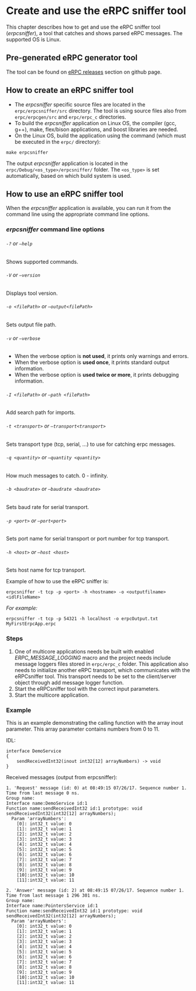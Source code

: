 # Create and use the eRPC sniffer tool
This chapter describes how to get and use the eRPC sniffer tool (_erpcsniffer_), a tool that catches and shows parsed eRPC messages. The supported OS is Linux.

## Pre-generated eRPC generator tool

The tool can be found on [eRPC releases](https://github.com/EmbeddedRPC/erpc/releases) section on github page.

## How to create an eRPC sniffer tool
* The _erpcsniffer_ specific source files are located in the ``erpc/erpcsniffer/src`` directory. The tool is using source files also from ``erpc/erpcgen/src`` and ``erpc/erpc_c`` directories.
* To build the _erpcsniffer_ application on Linux OS, the compiler (gcc, g++), make, flex/bison applications, and boost libraries are needed.
* On the Linux OS, build the application using the command (which must be executed in the ``erpc/`` directory):

```
make erpcsniffer
```

The output _erpcsniffer_ application is located in the ``erpc/Debug/<os_type>/erpcsniffer/`` folder. The ``<os_type>`` is set automatically, based on which build system is used.

## How to use an eRPC sniffer tool
When the _erpcsniffer_ application is available, you can run it from the command line using the appropriate command line options.

### _erpcsniffer_ command line options
###### ``-?`` or ``—help``
Shows supported commands.

###### ``-V`` or ``—version``
Displays tool version.

###### ``-o <filePath>`` or ``—output<filePath>``
Sets output file path.

###### ``-v`` or ``—verbose``
* When the verbose option is **not used**, it prints only warnings and errors.
* When the verbose option is **used once**, it prints standard output information.
* When the verbose option is **used twice or more**, it prints debugging information.

###### ``-I <filePath>`` or ``—path <filePath>``
Add search path for imports.

###### ``-t <transport>`` or ``—transport<transport>``
Sets transport type (tcp, serial, ...) to use for catching erpc messages.

###### ``-q <quantity>`` or ``—quantity <quantity>``
How much messages to catch. 0 - infinity.

###### ``-b <baudrate>`` or ``—baudrate <baudrate>``
Sets baud rate for serial transport.

###### ``-p <port>`` or ``—port<port>``
Sets port name for serial transport or port number for tcp transport.

###### ``-h <host>`` or ``—host <host>``
Sets host name for tcp transport.

Example of how to use the eRPC sniffer is:
```
erpcsniffer -t tcp -p <port> -h <hostname> -o <outputfilname> <idlFileName>
```
_For example:_
```
erpcsniffer -t tcp -p 54321 -h localhost -o erpcOutput.txt MyFirstErpcApp.erpc
```

### Steps
1. One of multicore applications needs be built with enabled _ERPC_MESSAGE_LOGGING_ macro and the project needs include message loggers files stored in ``erpc/erpc_c`` folder. This application also needs to initialize another eRPC transport, which communicates with the eRPCsniffer tool. This transport needs to be set to the client/server object through add message logger function.
2. Start the eRPCsniffer tool with the correct input parameters.
3. Start the multicore application.

### Example

This is an example demonstrating the calling function with the array inout parameter. This array parameter contains numbers from 0 to 11.

IDL:
```
interface DemoService
{
    sendReceivedInt32(inout int32[12] arrayNumbers) -> void
}
```

Received messages (output from erpcsniffer):
```
1. 'Request' message (id: 0) at 08:49:15 07/26/17. Sequence number 1. Time from last message 0 ns.
Group name:
Interface name:DemoService id:1
Function name:sendReceivedInt32 id:1 prototype: void sendReceivedInt32(int32[12] arrayNumbers);
  Param 'arrayNumbers':
    [0]: int32_t value: 0
    [1]: int32_t value: 1
    [2]: int32_t value: 2
    [3]: int32_t value: 3
    [4]: int32_t value: 4
    [5]: int32_t value: 5
    [6]: int32_t value: 6
    [7]: int32_t value: 7
    [8]: int32_t value: 8
    [9]: int32_t value: 9
    [10]:int32_t value: 10
    [11]:int32_t value: 11

2. 'Answer' message (id: 2) at 08:49:15 07/26/17. Sequence number 1. Time from last message 1 296 301 ns.
Group name:
Interface name:PointersService id:1
Function name:sendReceivedInt32 id:1 prototype: void sendReceivedInt32(int32[12] arrayNumbers);
  Param 'arrayNumbers':
    [0]: int32_t value: 0
    [1]: int32_t value: 1
    [2]: int32_t value: 2
    [3]: int32_t value: 3
    [4]: int32_t value: 4
    [5]: int32_t value: 5
    [6]: int32_t value: 6
    [7]: int32_t value: 7
    [8]: int32_t value: 8
    [9]: int32_t value: 9
    [10]:int32_t value: 10
    [11]:int32_t value: 11
```
